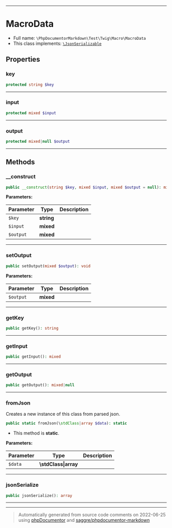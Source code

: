 ***

# MacroData





* Full name: `\PhpDocumentorMarkdown\Test\Twig\Macro\MacroData`
* This class implements:
[`\JsonSerializable`](../../../../JsonSerializable.md)



## Properties


### key



```php
protected string $key
```






***

### input



```php
protected mixed $input
```






***

### output



```php
protected mixed|null $output
```






***

## Methods


### __construct



```php
public __construct(string $key, mixed $input, mixed $output = null): mixed
```








**Parameters:**

| Parameter | Type | Description |
|-----------|------|-------------|
| `$key` | **string** |  |
| `$input` | **mixed** |  |
| `$output` | **mixed** |  |




***

### setOutput



```php
public setOutput(mixed $output): void
```








**Parameters:**

| Parameter | Type | Description |
|-----------|------|-------------|
| `$output` | **mixed** |  |




***

### getKey



```php
public getKey(): string
```











***

### getInput



```php
public getInput(): mixed
```











***

### getOutput



```php
public getOutput(): mixed|null
```











***

### fromJson

Creates a new instance of this class from parsed json.

```php
public static fromJson(\stdClass|array $data): static
```



* This method is **static**.




**Parameters:**

| Parameter | Type | Description |
|-----------|------|-------------|
| `$data` | **\stdClass&#124;array** |  |




***

### jsonSerialize



```php
public jsonSerialize(): array
```











***


***
> Automatically generated from source code comments on 2022-06-25 using [phpDocumentor](http://www.phpdoc.org/) and [saggre/phpdocumentor-markdown](https://github.com/Saggre/phpDocumentor-markdown)

